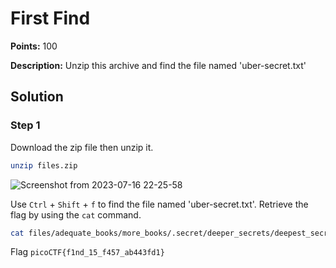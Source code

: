 # First Find


**Points:** 100

**Description:** Unzip this archive and find the file named 'uber-secret.txt'


## Solution 

### Step 1

Download the zip file then unzip it. 

```bash
unzip files.zip
```
![Screenshot from 2023-07-16 22-25-58](https://github.com/HelsNetwork/CTF-writeups/assets/87879515/2277d254-aaec-4f0c-a812-6a6142244f8d)

Use `Ctrl` + `Shift` + `f` to find the file named 'uber-secret.txt'. Retrieve the flag by using the `cat` command.

```bash
cat files/adequate_books/more_books/.secret/deeper_secrets/deepest_secrets/uber-secret.txt
```

Flag 
`picoCTF{f1nd_15_f457_ab443fd1}`
